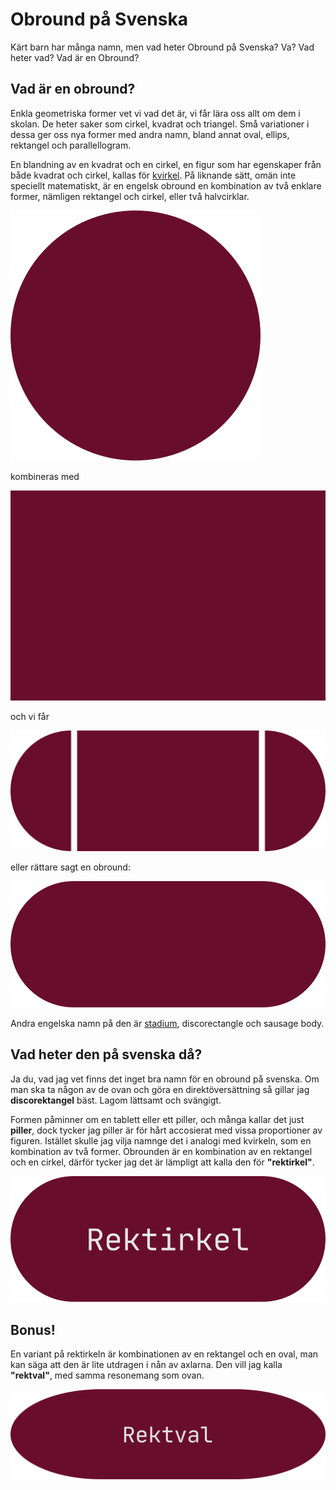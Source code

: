 # Obround på Svenska

Kärt barn har många namn, men vad heter Obround på Svenska? Va? Vad heter vad? Vad är en Obround?

## Vad är en obround?

Enkla geometriska former vet vi vad det är, vi får lära oss allt om dem i skolan. De heter saker som cirkel, kvadrat och triangel. Små variationer i dessa ger oss nya former med andra namn, bland annat oval, ellips, rektangel och parallellogram.

En blandning av en kvadrat och en cirkel, en figur som har egenskaper från både kvadrat och cirkel, kallas för [kvirkel](https://sv.wikipedia.org/wiki/Kvirkel). På liknande sätt, omän inte speciellt matematiskt, är en engelsk obround en kombination av två enklare former, nämligen rektangel och cirkel, eller två halvcirklar.

![Cirkel](./image/circle.svg)

kombineras med

![Rektangel](./image/rectangle.svg)

och vi får

![Obround bitar](./image/obround-parts.svg)

eller rättare sagt en obround:

![Obround](./image/obround.svg)

Andra engelska namn på den är [stadium](Stadium), discorectangle och sausage body.

## Vad heter den på svenska då?

Ja du, vad jag vet finns det inget bra namn för en obround på svenska. Om man ska ta någon av de ovan och göra en direktöversättning så gillar jag **discorektangel** bäst. Lagom lättsamt och svängigt.

Formen påminner om en tablett eller ett piller, och många kallar det just **piller**, dock tycker jag piller är för hårt accosierat med vissa proportioner av figuren. Istället skulle jag vilja namnge det i analogi med kvirkeln, som en kombination av två former. Obrounden är en kombination av en rektangel och en cirkel, därför tycker jag det är lämpligt att kalla den för **"rektirkel"**.

![Rektirkel](./image/rektirkel.svg)

## Bonus!

En variant på rektirkeln är kombinationen av en rektangel och en oval, man kan säga att den är lite utdragen i nån av axlarna. Den vill jag kalla **"rektval"**, med samma resonemang som ovan.

![Rektval](./image/rektval.svg)
